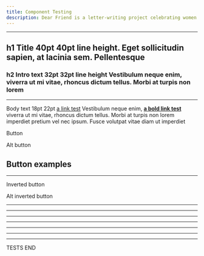 ```yaml
---
title: Component Testing
description: Dear Friend is a letter-writing project celebrating women who stood up for others, past and present. Officially launching 8th March for International Women's Day 2016.
---
```


<hr class="squiggle">

## h1 Title 40pt 40pt line height. Eget sollicitudin sapien, at lacinia sem. Pellentesque

### h2 Intro text 32pt 32pt line height Vestibulum neque enim, viverra ut mi vitae, rhoncus dictum tellus. Morbi at turpis non lorem

<hr class="squiggle squiggle--2">

Body text 18pt 22pt [a link test](/nowhere) Vestibulum neque enim, [**a bold link test**](/nowhere) viverra ut mi vitae, rhoncus dictum tellus. Morbi at turpis non lorem imperdiet pretium vel nec ipsum. Fusce volutpat vitae diam ut imperdiet

<a class="button">Button</a>

<a class="button button--alt">Alt button</a>

<div class="inverted">
  <h2>Button examples</h2>

  <hr class="squiggle squiggle--2--inverted">

  <a class="button button--inverted">Inverted button</a>

  <a class="button button--inverted-alt">Alt inverted button</a>
</div>

<hr class="squiggle">
<hr class="squiggle squiggle--2">
<hr class="squiggle squiggle--3">
<hr class="squiggle squiggle--4">
<hr class="squiggle squiggle--5">
<hr class="squiggle squiggle--6">
<hr class="squiggle squiggle--7">

TESTS END
